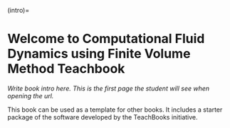 (intro)=
# Welcome to Computational Fluid Dynamics using Finite Volume Method Teachbook

_Write book intro here. This is the first page the student will see when opening the url._

This book can be used as a template for other books. It includes a starter package of the software developed by the TeachBooks initiative.
